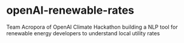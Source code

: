 # openAI-renewable-rates
Team Acropora of OpenAI Climate Hackathon building a NLP tool for renewable energy developers to understand local utility rates
